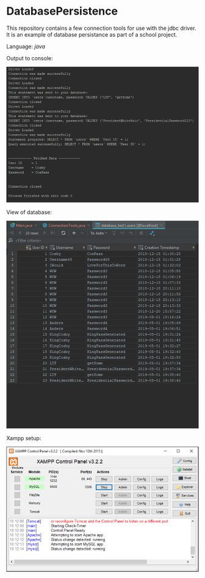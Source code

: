 # DatabasePersistence

This repository contains a few connection tools for use with the jdbc driver. 
It is an example of database persistance as part of a school project. 

Language: *java*


Output to console: 

![alt text](https://github.com/Cosby1992/DatabasePersistence/blob/master/src/extra/Udklip.PNG "Console output")

View of database:

![alt text](https://github.com/Cosby1992/DatabasePersistence/blob/master/src/extra/Udklip2.PNG "View of database")

Xampp setup:

![alt text](https://github.com/Cosby1992/DatabasePersistence/blob/master/src/extra/Udklip3.PNG "Xampp setup")
